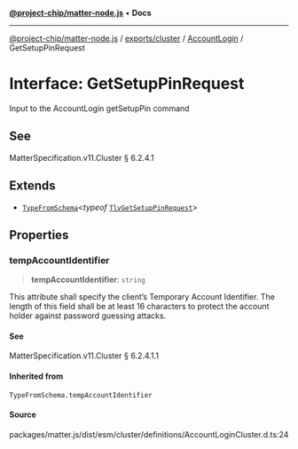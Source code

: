 [**@project-chip/matter-node.js**](../../../../../README.md) • **Docs**

***

[@project-chip/matter-node.js](../../../../../modules.md) / [exports/cluster](../../../README.md) / [AccountLogin](../README.md) / GetSetupPinRequest

# Interface: GetSetupPinRequest

Input to the AccountLogin getSetupPin command

## See

MatterSpecification.v11.Cluster § 6.2.4.1

## Extends

- [`TypeFromSchema`](../../../../tlv/README.md#typefromschemas)\<*typeof* [`TlvGetSetupPinRequest`](../README.md#tlvgetsetuppinrequest)\>

## Properties

### tempAccountIdentifier

> **tempAccountIdentifier**: `string`

This attribute shall specify the client’s Temporary Account Identifier. The length of this field shall be at
least 16 characters to protect the account holder against password guessing attacks.

#### See

MatterSpecification.v11.Cluster § 6.2.4.1.1

#### Inherited from

`TypeFromSchema.tempAccountIdentifier`

#### Source

packages/matter.js/dist/esm/cluster/definitions/AccountLoginCluster.d.ts:24
